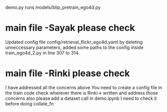 demo.py runs models/blip_pretrain_ego4d.py


# main file -Sayak please check
Updated config file config/retrieval_flickr_ego4d.yaml by deleting unneccessary parameters, added some paths to the config inside train_ego4d_2.py  in line 307 to 314

# main file -Rinki please check
I have addressed all the concerns above
You need to create a config file
in the train code check wherever there is Rinki-> written and address those concerns
also please add a dataset call in demo.ipynb I need to check it before doing collate_fn

